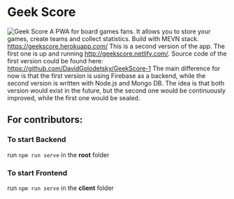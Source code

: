 # Geek Score 
![Geek Score ](https://i.ibb.co/gWTjWGK/mstile-144x144.png)
A PWA for board games fans. It allows you to store your games, create teams and collect statistics. Build with MEVN stack.
https://geekscore.herokuapp.com/
This is a second version of the app. The first one is up and running http://geekscore.netlify.com/.
Source code of the first version could be found here: https://github.com/DavidGolodetsky/GeekScore-1
The main difference for now is that the first version is using Firebase as a backend, while the second version is written with Node.js and Mongo DB. The idea is that both version would exist in the future, but the second one would be continuously  improved, while the first one would be sealed.

## For contributors:

### To start Backend
run `npm run serve` in the **root**  folder

### To start Frontend
run `npm run serve` in the **client** folder
